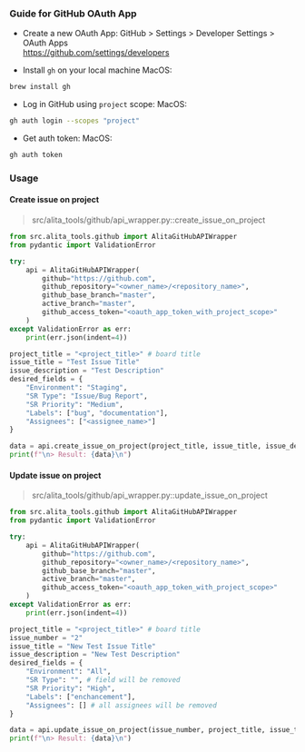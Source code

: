 ### Guide for GitHub OAuth App

- Create a new OAuth App: 
GitHub > Settings > Developer Settings > OAuth Apps \
https://github.com/settings/developers

- Install `gh` on your local machine
MacOS:
```bash
brew install gh
```

- Log in GitHub using `project` scope:
MacOS:
```bash
gh auth login --scopes "project"
```

- Get auth token:
MacOS:
```bash
gh auth token
```

### Usage

#### Create issue on project

> src/alita_tools/github/api_wrapper.py::create_issue_on_project

```python
from src.alita_tools.github import AlitaGitHubAPIWrapper
from pydantic import ValidationError

try:
    api = AlitaGitHubAPIWrapper(
        github="https://github.com",
        github_repository="<owner_name>/<repository_name>",
        github_base_branch="master",
        active_branch="master",
        github_access_token="<oauth_app_token_with_project_scope>"
    )
except ValidationError as err:
    print(err.json(indent=4))

project_title = "<project_title>" # board title
issue_title = "Test Issue Title"
issue_description = "Test Description"
desired_fields = {
    "Environment": "Staging",
    "SR Type": "Issue/Bug Report",
    "SR Priority": "Medium",
    "Labels": ["bug", "documentation"],
    "Assignees": ["<assignee_name>"]
}

data = api.create_issue_on_project(project_title, issue_title, issue_description, desired_fields)
print(f"\n> Result: {data}\n")
```

#### Update issue on project
> src/alita_tools/github/api_wrapper.py::update_issue_on_project

```python
from src.alita_tools.github import AlitaGitHubAPIWrapper
from pydantic import ValidationError

try:
    api = AlitaGitHubAPIWrapper(
        github="https://github.com",
        github_repository="<owner_name>/<repository_name>",
        github_base_branch="master",
        active_branch="master",
        github_access_token="<oauth_app_token_with_project_scope>"
    )
except ValidationError as err:
    print(err.json(indent=4))

project_title = "<project_title>" # board title
issue_number = "2"
issue_title = "New Test Issue Title"
issue_description = "New Test Description"
desired_fields = {
    "Environment": "All",
    "SR Type": "", # field will be removed
    "SR Priority": "High",
    "Labels": ["enchancement"],
    "Assignees": [] # all assignees will be removed
}

data = api.update_issue_on_project(issue_number, project_title, issue_title, issue_description, desired_fields)
print(f"\n> Result: {data}\n")
```